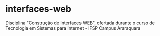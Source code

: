 # interfaces-web
Disciplina "Construção de Interfaces WEB", ofertada durante o curso de Tecnologia em Sistemas para Internet - IFSP Campus Araraquara 
